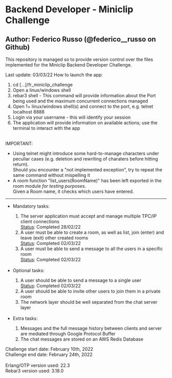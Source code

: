 <h1>Backend Developer - Miniclip Challenge</h1>
<h2>Author: Federico Russo (@federico__russo on Github)</h2>

This repository is managed so to provide version control over the files implemented for the Miniclip Backend Developer Challenge.<br>

Last update: 03/03/22
How to launch the app:

<ol>
  <li>cd [...]/fr_miniclip_challenge</li>
  <li>Open a linux/windows shell</li>
  <li>rebar3 shell - This command will provide information about the Port being used and the maximum concurrent connections managed</li>
  <li>Open 1+ linux/windows shell(s) and connect to the port, e.g. telnet localhost 8888</li>
  <li>Login via your username - this will identify your session</li>
  <li>The application will provide information on available actions; use the terminal to interact with the app</li>
</ol>

<br>
IMPORTANT:<br>
<ul>
<li>Using telnet might introduce some hard-to-manage characters under peculiar cases (e.g. deletion and rewriting of charaters before hitting return).<br>
Should you encounter a "not implemented exception", try to repeat the same command without mispelling it</li>
<li>A room function "list_users(RoomName)" has been left exported in the room module <i>for testing purposes</i>.<br>
Given a Room name, it checks which users have entered.</li>
</ul>

**********************************************************************************************

<ul>
<li>Mandatory tasks:</li>
<ol>
  <li>The server application must accept and manage multiple TPC/IP client connections
<br><u>Status</u>: Completed 28/02/22</li>
  <li>A user must be able to create a room, as well as list, join (enter) and leave (exit) other created rooms
<br><u>Status</u>: Completed 02/03/22</li>
  <li>A user must be able to send a message to all the users in a specific room
<br><u>Status</u>: Completed 02/03/22</li>
</ol>
<br>
<li>Optional tasks:</li>
<ol>
  <li>A user should be able to send a message to a single user
<br><u>Status</u>: Completed 02/03/22</li>
  <li>A user should be able to invite other users to join them in a private room</li>
  <li>The network layer should be well separated from the chat server layer</li>
</ol>
<br>
<li>Extra tasks:</li>
<ol>
  <li>Messages and the full message history between clients and server are mediated through Google Protocol Buffer</li>
  <li>The chat messages are stored on an AWS Redis Database
</li>
</ol>
</ul>

Challenge start date: 	February 10th, 2022<br>
Challenge end date: 	February 24th, 2022<br>
<br>
Erlang/OTP version used: 22.3<br>
Rebar3 version used: 3.18.0